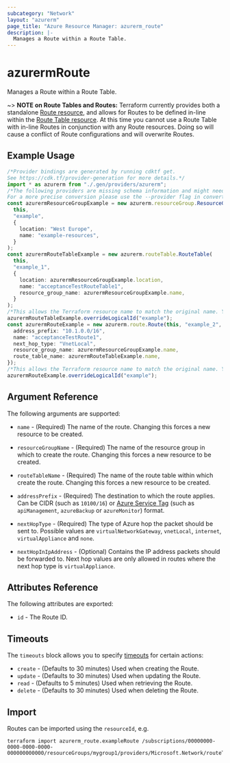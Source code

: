 ```yaml
---
subcategory: "Network"
layout: "azurerm"
page_title: "Azure Resource Manager: azurerm_route"
description: |-
  Manages a Route within a Route Table.
---
```


# azurermRoute

Manages a Route within a Route Table.

\~> **NOTE on Route Tables and Routes:** Terraform currently
provides both a standalone [Route resource](route.html), and allows for Routes to be defined in-line within the [Route Table resource](route_table.html).
At this time you cannot use a Route Table with in-line Routes in conjunction with any Route resources. Doing so will cause a conflict of Route configurations and will overwrite Routes.

## Example Usage

```typescript
/*Provider bindings are generated by running cdktf get.
See https://cdk.tf/provider-generation for more details.*/
import * as azurerm from "./.gen/providers/azurerm";
/*The following providers are missing schema information and might need manual adjustments to synthesize correctly: azurerm.
For a more precise conversion please use the --provider flag in convert.*/
const azurermResourceGroupExample = new azurerm.resourceGroup.ResourceGroup(
  this,
  "example",
  {
    location: "West Europe",
    name: "example-resources",
  }
);
const azurermRouteTableExample = new azurerm.routeTable.RouteTable(
  this,
  "example_1",
  {
    location: azurermResourceGroupExample.location,
    name: "acceptanceTestRouteTable1",
    resource_group_name: azurermResourceGroupExample.name,
  }
);
/*This allows the Terraform resource name to match the original name. You can remove the call if you don't need them to match.*/
azurermRouteTableExample.overrideLogicalId("example");
const azurermRouteExample = new azurerm.route.Route(this, "example_2", {
  address_prefix: "10.1.0.0/16",
  name: "acceptanceTestRoute1",
  next_hop_type: "VnetLocal",
  resource_group_name: azurermResourceGroupExample.name,
  route_table_name: azurermRouteTableExample.name,
});
/*This allows the Terraform resource name to match the original name. You can remove the call if you don't need them to match.*/
azurermRouteExample.overrideLogicalId("example");

```

## Argument Reference

The following arguments are supported:

*   `name` - (Required) The name of the route. Changing this forces a new resource to be created.

*   `resourceGroupName` - (Required) The name of the resource group in which to create the route. Changing this forces a new resource to be created.

*   `routeTableName` - (Required) The name of the route table within which create the route. Changing this forces a new resource to be created.

*   `addressPrefix` - (Required) The destination to which the route applies. Can be CIDR (such as `10100/16`) or [Azure Service Tag](https://docs.microsoft.com/azure/virtual-network/service-tags-overview) (such as `apiManagement`, `azureBackup` or `azureMonitor`) format.

*   `nextHopType` - (Required) The type of Azure hop the packet should be sent to. Possible values are `virtualNetworkGateway`, `vnetLocal`, `internet`, `virtualAppliance` and `none`.

*   `nextHopInIpAddress` - (Optional) Contains the IP address packets should be forwarded to. Next hop values are only allowed in routes where the next hop type is `virtualAppliance`.

## Attributes Reference

The following attributes are exported:

* `id` - The Route ID.

## Timeouts

The `timeouts` block allows you to specify [timeouts](https://www.terraform.io/language/resources/syntax#operation-timeouts) for certain actions:

* `create` - (Defaults to 30 minutes) Used when creating the Route.
* `update` - (Defaults to 30 minutes) Used when updating the Route.
* `read` - (Defaults to 5 minutes) Used when retrieving the Route.
* `delete` - (Defaults to 30 minutes) Used when deleting the Route.

## Import

Routes can be imported using the `resourceId`, e.g.

```console
terraform import azurerm_route.exampleRoute /subscriptions/00000000-0000-0000-0000-000000000000/resourceGroups/mygroup1/providers/Microsoft.Network/routeTables/mytable1/routes/myroute1
```
